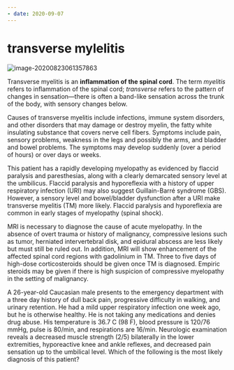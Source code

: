 ```yaml
---
- date: 2020-09-07
---
```


# transverse mylelitis

<!-- transverse myelitis vs GBS -->

![image-20200823061357863](https://photos.thisispiggy.com/file/wikiFiles/image-20200823061357863.png)

Transverse myelitis is an **inflammation of the spinal cord**. The term _myelitis_ refers to inflammation of the spinal cord; _transverse_ refers to the pattern of changes in sensation—there is often a  band-like sensation across the trunk of the body, with sensory changes below.

Causes of transverse myelitis include infections, immune system  disorders, and other disorders that may damage or destroy myelin, the  fatty white insulating substance that covers nerve cell fibers. Symptoms include pain,  sensory problems, weakness in the legs and possibly the arms, and  bladder and bowel problems. The symptoms may develop suddenly (over a  period of hours) or over days or weeks.

This patient has a rapidly developing myelopathy as  evidenced by flaccid paralysis and paresthesias, along with a clearly  demarcated sensory level at the umbilicus. Flaccid paralysis and  hyporeflexia with a history of upper respiratory infection (URI) may  also suggest Guillain-Barré syndrome (GBS).  However, a sensory level and bowel/bladder dysfunction after a URI make transverse myelitis (TM) more likely. Flaccid paralysis and  hyporeflexia are common in early stages of myelopathy (spinal shock).

MRI is necessary to diagnose the cause of acute myelopathy. In the absence of overt trauma or history of malignancy, compressive lesions such as  tumor, herniated intervertebral disk, and epidural abscess are less  likely but must still be ruled out. In addition, MRI will show  enhancement of the affected spinal cord regions with gadolinium in TM.  Three to five days of high-dose corticosteroids should be given once TM  is diagnosed. Empiric steroids may be given if there is high suspicion  of compressive myelopathy in the setting of malignancy.

A 26-year-old Caucasian male presents to the emergency department with a three day history of dull back pain, progressive difficulty in walking, and urinary retention. He had a mild upper respiratory infection one week ago, but he is otherwise healthy. He is not taking any  medications and denies drug abuse. His temperature is 36.7 C (98 F),  blood pressure is 120/76 mmHg, pulse is 80/min, and respirations are  16/min. Neurologic examination reveals a decreased muscle strength (2/5) bilaterally in the lower extremities, hyporeactive knee and ankle reflexes, and decreased pain sensation up to the umbilical level. Which of the following is the most likely diagnosis of this patient?
